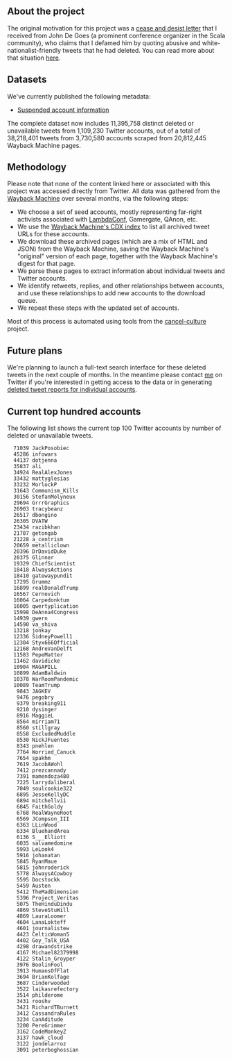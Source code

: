 ## About the project

The original motivation for this project was a [cease and desist letter][cease-and-desist]
that I received from John De Goes (a prominent conference organizer in the Scala community),
who claims that I defamed him by quoting abusive and white-nationalist-friendly tweets that he had deleted.
You can read more about that situation [here][response-to-de-goes].

## Datasets

We've currently published the following metadata:

* [Suspended account information](data/suspended/README.md)

The complete dataset now includes 11,395,758 distinct deleted or unavailable tweets from 1,109,230 Twitter accounts,
out of a total of 38,218,401 tweets from 3,730,580 accounts scraped from 20,812,445 Wayback Machine pages.

## Methodology

Please note that none of the content linked here or associated with this project was accessed directly from Twitter.
All data was gathered from the [Wayback Machine][wayback-machine] over several months, via the following steps:

* We choose a set of seed accounts, mostly representing far-right activists associated with [LambdaConf][lambdaconf], Gamergate, QAnon, etc.
* We use the [Wayback Machine's CDX index][wayback-machine-cdx] to list all archived tweet URLs for these accounts.
* We download these archived pages (which are a mix of HTML and JSON) from the Wayback Machine, saving the Wayback Machine's "original" version of each page, together with the Wayback Machine's digest for that page.
* We parse these pages to extract information about individual tweets and Twitter accounts.
* We identify retweets, replies, and other relationships between accounts, and use these relationships to add new accounts to the download queue.
* We repeat these steps with the updated set of accounts.

Most of this process is automated using tools from the [cancel-culture] project.

## Future plans

We're planning to launch a full-text search interface for these deleted tweets in the next couple of months.
In the meantime please contact [me][travisbrown] on Twitter if you're interested in
getting access to the data or in generating
[deleted tweet reports for individual accounts][deleted-tweet-report-example].

## Current top hundred accounts

The following list shows the current top 100 Twitter accounts by number of deleted or unavailable tweets.

```
  71039 JackPosobiec
  45286 infowars
  44137 dotjenna
  35837 ali
  34924 RealAlexJones
  33432 mattyglesias
  33232 MorlockP
  31643 Communism_Kills
  30156 StefanMolyneux
  29694 GrrrGraphics
  26903 tracybeanz
  26517 dbongino
  26305 DVATW
  23434 razibkhan
  21707 getongab
  21228 a_centrism
  20659 metalliclown
  20396 DrDavidDuke
  20375 Glinner
  19329 ChiefScientist
  18418 AlwaysActions
  18410 gatewaypundit
  17295 Grummz
  16899 realDonaldTrump
  16567 Cernovich
  16064 Carpedonktum
  16005 qwertyplication
  15998 DeAnna4Congress
  14939 gwern
  14590 va_shiva
  13218 jonkay
  12336 SidneyPowell1
  12304 Styx666Official
  12168 AndreVanDelft
  11583 PepeMatter
  11462 davidicke
  10904 MAGAPILL
  10899 AdamBaldwin
  10378 WarRoomPandemic
  10089 TeamTrump
   9843 JAGKEV
   9476 pegobry
   9379 breaking911
   9210 dysinger
   8916 MaggieL
   8564 mirriam71
   8560 stillgray
   8558 ExcludedMuddle
   8530 NickJFuentes
   8343 pnehlen
   7764 Worried_Canuck
   7654 spakhm
   7619 JacobAWohl
   7412 prezcannady
   7391 mamendoza480
   7225 larrydaliberal
   7049 soulcookie322
   6895 JesseKellyDC
   6894 mitchellvii
   6845 FaithGoldy
   6768 RealWayneRoot
   6569 JCompson_III
   6363 LLinWood
   6334 BluehandArea
   6136 S___Elliott
   6035 salvamedomine
   5993 LeLook4
   5916 johanatan
   5845 RyanMaue
   5815 johnroderick
   5778 AlwaysACowboy
   5595 Docstockk
   5459 Austen
   5412 TheMadDimension
   5396 Project_Veritas
   5075 TheHinduDindu
   4869 SteveStuWill
   4869 LauraLoomer
   4604 LanaLokteff
   4601 journalistew
   4423 CelticWoman5
   4402 Goy_Talk_USA
   4298 drawandstrike
   4167 Michael82379998
   4122 Stalin_Groyper
   3976 BoolinFool
   3913 HumansOfFlat
   3694 BrianKolfage
   3687 Cinderwooded
   3522 laikasrefectory
   3514 philderome
   3431 rooshv
   3421 RichardTBurnett
   3412 CassandraRules
   3234 CanAditude
   3200 PereGrimmer
   3162 CodeMonkeyZ
   3137 hawk_cloud
   3122 jondelarroz
   3091 peterboghossian
```

[cancel-culture]: https://github.com/travisbrown/cancel-culture
[cease-and-desist]: https://gist.github.com/travisbrown/d9e2e727d7a43b9be4ce6e05c85e1626
[deleted-tweet-report-example]: https://gist.github.com/travisbrown/059310042193a2e143408b05bdc2278d
[lambdaconf]: https://meta.plasm.us/posts/2019/09/01/jdg-and-the-fp-community/
[response-to-de-goes]: https://meta.plasm.us/posts/2020/07/25/response-to-john-de-goes/
[travisbrown]: https://twitter.com/travisbrown
[wayback-machine]: https://archive.org/web/
[wayback-machine-cdx]: https://github.com/internetarchive/wayback/blob/master/wayback-cdx-server/README.md
